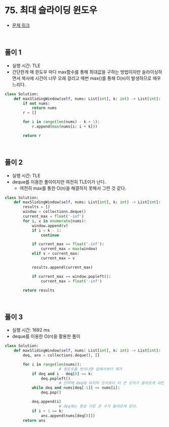 # 75. 최대 슬라이딩 윈도우

- [문제 링크](https://leetcode.com/problems/sliding-window-maximum/)

<br>

## 풀이 1

- 실행 시간: TLE
- 간단한게 매 윈도우 마다 max함수를 통해 최대값을 구하는 방법이지만 슬라이싱하면서 복사에 시간이 너무 오래 걸리고 매번 max()를 통해 O(n)이 발생하므로 매우 느리다.

```python
class Solution:
    def maxSlidingWindow(self, nums: List[int], k: int) -> List[int]:
        if not nums:
            return nums
        r = []

        for i in range(len(nums) - k + 1):
            r.append(max(nums[i: i + k]))

        return r
```

<br>

## 풀이 2

- 실행 시간: TLE
- deque를 이용한 풀이이지만 여전히 TLE이가 난다.
  - 여전히 max를 통한 O(n)을 해결하지 못해서 그런 것 같다.

```python
class Solution:
    def maxSlidingWindow(self, nums: List[int], k: int) -> List[int]:
        results = []
        window = collections.deque()
        current_max = float('-inf')
        for i, v in enumerate(nums):
            window.append(v)
            if i < k - 1:
                continue

            if current_max == float('-inf'):
                current_max = max(window)
            elif v > current_max:
                current_max = v

            results.append(current_max)

            if current_max == window.popleft():
                current_max = float('-inf')

        return results
```

<br>

## 풀이 3

- 실행 시간: 1692 ms
- deque를 이용한 O(n)을 활용한 풀이

```python
class Solution:
    def maxSlidingWindow(self, nums: List[int], k: int) -> List[int]:
        deq, ans = collections.deque(), []

        for i in range(len(nums)):
						# 윈도우를 벗어나면 앞에서부터 제거
            if deq and i - deq[0] == k:
                deq.popleft()
						# 만약에 deq에 마지막 숫자보다 더 큰 숫자가 들어오게 되면 불필요한 숫자 제거
            while deq and nums[deq[-1]] <= nums[i]:
                deq.pop()

            deq.append(i)
						# deq에는 항상 가장 큰 수가 들어오게 된다.
            if i + 1 >= k:
                ans.append(nums[deq[0]])
        return ans
```
